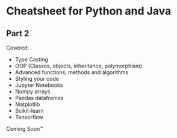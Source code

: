 # Cheatsheet for Python and Java
## Part 2
Covered:
- Type Casting
- OOP (Classes, objects, inheritance, polymorphism)
- Advanced functions, methods and algorithms
- Styling your code
- Jupyter Notebooks
- Numpy arrays
- Pandas dataframes
- Matplotlib
- Scikit-learn
- Tensorflow

Coming Soon™️
